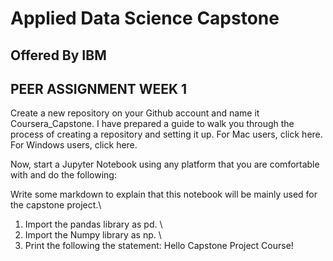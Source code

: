 # Applied Data Science Capstone

## Offered By IBM

## PEER ASSIGNMENT WEEK 1

Create a new repository on your Github account and name it Coursera_Capstone. I have prepared a guide to walk you through the process of creating a repository and setting it up. For Mac users, click here. For Windows users, click here.

Now, start a Jupyter Notebook using any platform that you are comfortable with and do the following:

Write some markdown to explain that this notebook will be mainly used for the capstone project.\
1. Import the pandas library as pd. \
2. Import the Numpy library as np. \
3. Print the following the statement: Hello Capstone Project Course!
